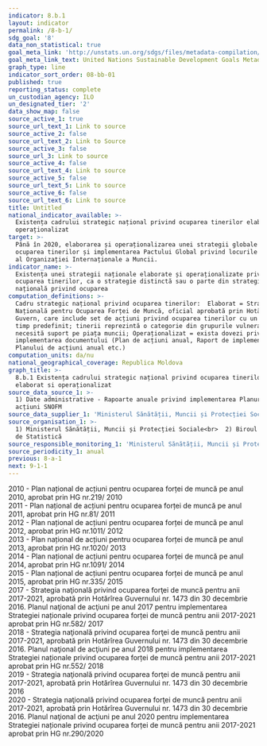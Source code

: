 ```yaml
---
indicator: 8.b.1
layout: indicator
permalink: /8-b-1/
sdg_goal: '8'
data_non_statistical: true
goal_meta_link: 'http://unstats.un.org/sdgs/files/metadata-compilation/Metadata-Goal-8.pdf'
goal_meta_link_text: United Nations Sustainable Development Goals Metadata (pdf 525kB)
graph_type: line
indicator_sort_order: 08-bb-01
published: true
reporting_status: complete
un_custodian_agency: ILO
un_designated_tier: '2'
data_show_map: false
source_active_1: true
source_url_text_1: Link to source
source_active_2: false
source_url_text_2: Link to Source
source_active_3: false
source_url_3: Link to source
source_active_4: false
source_url_text_4: Link to source
source_active_5: false
source_url_text_5: Link to source
source_active_6: false
source_url_text_6: Link to source
title: Untitled
national_indicator_available: >-
  Existența cadrului strategic național privind ocuparea tinerilor elaborat si
  operaționalizat
target: >-
  Până în 2020, elaborarea și operaționalizarea unei strategii globale pentru
  ocuparea tinerilor și implementarea Pactului Global privind locurile de muncă
  al Organizației Internaționale a Muncii.
indicator_name: >-
  Existența unei strategii naționale elaborate și operaționalizate privind
  ocuparea tinerilor, ca o strategie distinctă sau o parte din strategia
  națională privind ocuparea
computation_definitions: >-
  Cadru strategic național privind ocuparea tinerilor:  Elaborat = Strategia
  Națională pentru Ocuparea Forței de Muncă, oficial aprobată prin Hotărâre de
  Guvern, care include set de acțiuni privind ocuparea tinerilor cu un cadru de
  timp predefinit; tinerii reprezintă o categorie din grupurile vulnerabile care
  necesită suport pe piața muncii; Operaționalizat = exista dovezi privind
  implementarea documentului (Plan de acțiuni anual, Raport de implementare a
  Planului de acțiuni anual etc.)
computation_units: da/nu
national_geographical_coverage: Republica Moldova
graph_title: >-
  8.b.1 Existența cadrului strategic național privind ocuparea tinerilor
  elaborat si operaționalizat
source_data_source_1: >-
  1) Date administrative - Rapoarte anuale privind implementarea Planurilor de
  acțiuni SNOFM
source_data_supplier_1: 'Ministerul Sănătății, Muncii și Protecției Sociale'
source_organisation_1: >-
  1) Ministerul Sănătății, Muncii și Protecției Sociale<br>  2) Biroul Național
  de Statistică
source_responsible_monitoring_1: 'Ministerul Sănătății, Muncii și Protecției Sociale'
source_periodicity_1: anual
previous: 8-a-1
next: 9-1-1
---
```

2010 - Plan național de acțiuni pentru ocuparea forței de muncă pe anul 2010, aprobat prin HG nr.219/ 2010<br>
2011 - Plan național de acțiuni pentru ocuparea forței de muncă pe anul 2011, aprobat prin HG nr.81/ 2011<br>
2012 - Plan național de acțiuni pentru ocuparea forței de muncă pe anul 2012, aprobat prin HG nr.1011/ 2012<br>
2013 - Plan național de acțiuni pentru ocuparea forței de muncă pe anul 2013, aprobat prin HG nr.1020/ 2013<br>
2014 - Plan național de acțiuni pentru ocuparea forței de muncă pe anul 2014, aprobat prin HG nr.1091/ 2014<br>
2015 - Plan național de acțiuni pentru ocuparea forței de muncă pe anul 2015, aprobat prin HG nr.335/ 2015<br>
2017 - Strategia naţională privind ocuparea forţei de muncă pentru anii 2017-2021, aprobată prin Hotărîrea Guvernului nr. 1473 din 30 decembrie 2016. Planul naţional de acţiuni pe anul 2017 pentru implementarea Strategiei naționale privind ocuparea forței de muncă pentru anii 2017-2021 aprobat prin HG nr.582/ 2017<br>
2018 - Strategia naţională privind ocuparea forţei de muncă pentru anii 2017-2021, aprobată prin Hotărîrea Guvernului nr. 1473 din 30 decembrie 2016.  Planul naţional de acţiuni pe anul 2018 pentru implementarea Strategiei naționale privind ocuparea forței de muncă pentru anii 2017-2021 aprobat prin HG nr.552/ 2018<br>
2019 - Strategia naţională privind ocuparea forţei de muncă pentru anii 2017-2021, aprobată prin Hotărîrea Guvernului nr. 1473 din 30 decembrie 2016 <br>
2020 - Strategia naţională privind ocuparea forţei de muncă pentru anii 2017-2021, aprobată prin Hotărîrea Guvernului nr. 1473 din 30 decembrie 2016.  Planul naţional de acţiuni pe anul 2020 pentru implementarea Strategiei naționale privind ocuparea forței de muncă pentru anii 2017-2021 aprobat prin HG nr.290/2020

